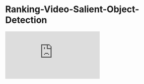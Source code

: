 # Ranking-Video-Salient-Object-Detection
![Image text](https://github.com/yxy452710960/Ranking-Video-Salient-Object-Detection/blob/master/RVSOD.pdf)
